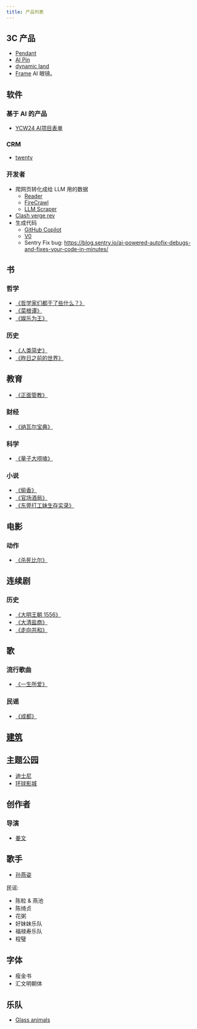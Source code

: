 ```yaml
---
title: 产品列表
---
```


## 3C 产品
* [Pendant](../p/pendant.md)
* [AI Pin](../a/ai-pin.md)
* [dynamic land](../d/dynamicland.md)
* [Frame](../f/frame-ai-glass.md) AI 眼镜。

## 软件
### 基于 AI 的产品
* [YCW24 AI项目表单](https://ehqk45iekx.feishu.cn/base/HI7hbzbfkah7Ies8oOqcgOsAn9f?table=tblPTdxUxVQpNRUJ&view=vewJWWNukF)

### CRM
* [twenty](../t/twenty.md)

### 开发者
* 爬网页转化成给 LLM 用的数据
  * [Reader](../j/jina-reader.md)
  * [FireCrawl](../f/firecrawl.md)
  * [LLM Scraper](../l/llm-scraper.md)
* [Clash verge rev](../c/clash-verge-rev.md)
* 生成代码
  * [GitHub Copilot](../g/github-copilot.md)
  * [V0](../v/v0.md)
  * Sentry Fix bug: https://blog.sentry.io/ai-powered-autofix-debugs-and-fixes-your-code-in-minutes/

## 书
### 哲学
* [《哲学家们都干了些什么？》](../w/what-did-philosophers-do.md)
* [《菜根谭》](../c/caigentan.md)
* [《娱乐为王》](../j/just-for-fun.md)

### 历史
* [《人类简史》](../a/a-brief-history-of-humankind.md)
* [《昨日之前的世界》](../t/the-world-until-yesterday.md)

## 教育
* [《正面管教》](../p/positive-discipine.md)

### 财经
* [《纳瓦尔宝典》](../t/the-almanack-of-naval-ravikant.md)

### 科学
* [《量子大唠嗑》](../q/quantum-dialog.md)

### 小说
* [《偷香》](../s/steal-fragrance.md)
* [《官场酒局》](../o/official-wine-bureau.md)
* [《东莞打工妹生存实录》](../d/dongguan-girls-work-record.md)

## 电影
### 动作
* [《杀死比尔》](../k/kill-bill.md)

## 连续剧
### 历史
* [《大明王朝 1556》](../m/ming-dynasty-in-1566.md)
* [《大清盐商》](../t/the-merchants-of-qing-dynasty.md)
* [《走向共和》](../t/toward-a-republic.md)

## 歌
### 流行歌曲
* [《一生所爱》](../l/life-long-love.md)

### 民谣
* [《成都》](../c/chengdu-song.md)

## [建筑](../b/building.md)

## 主题公园
* [迪士尼](../d/disney.md)
* [环球影城](../u/universal.md)

## 创作者
### 导演
* [姜文](../j/jiang-wen.md)

## 歌手
* [孙燕姿](../s/stefanie-sun.md)

民谣:  
* 陈粒 & 燕池
* 陈绮贞
* 花粥
* 好妹妹乐队
* 福禄寿乐队
* 程璧

## 字体
* 瘦金书
* 汇文明朝体

## 乐队
* [Glass animals](../g/glass-animals.md)
